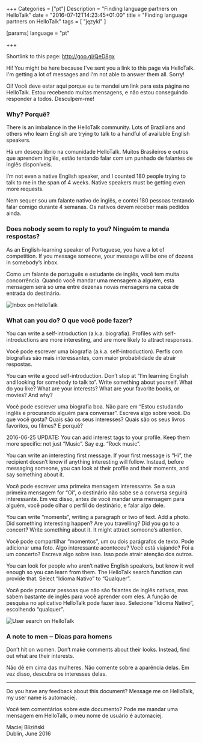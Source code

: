 +++
Categories = ["pt"]
Description = "Finding language partners on HelloTalk"
date = "2016-07-12T14:23:45+01:00"
title = "Finding language partners on HelloTalk"
tags = [ "języki" ]

[params]
  language = "pt"

+++

Shortlink to this page: http://goo.gl/QeD8gx

Hi! You might be here because I've sent you a link to this page via HelloTalk.
I'm getting a lot of messages and I'm not able to answer them all. Sorry!

Oi! Você deve estar aqui porque eu te mandei um link para esta página no
HelloTalk. Estou recebendo muitas mensagens, e não estou conseguindo responder
a todos. Desculpem-me!

<!--more-->

### Why? Porquê?

There is an imbalance in the HelloTalk community. Lots of Brazilians and others
who learn English are trying to talk to a handful of available English speakers.

Há um desequilíbrio na comunidade HelloTalk. Muitos Brasileiros e outros que
aprendem inglês, estão tentando falar com um punhado de falantes de inglês
disponíveis.

I’m not even a native English speaker, and I counted 180 people trying to talk
to me in the span of 4 weeks. Native speakers must be getting even more
requests.

Nem sequer sou um falante nativo de inglês, e contei 180 pessoas tentando falar
comigo durante 4 semanas. Os nativos devem receber mais pedidos ainda.

### Does nobody seem to reply to you? Ninguém te manda respostas?

As an English-learning speaker of Portuguese, you have a lot of competition. If
you message someone, your message will be one of dozens in somebody’s inbox.

Como um falante de português e estudante de inglês, você tem muita concorrência.
Quando você mandar uma mensagem a alguém, esta mensagem será só uma entre
dezenas novas mensagens na caixa de entrada do destinário.

![Inbox on HelloTalk](/images/2016/hellotalk-inbox-440.jpg)

### What can you do? O que você pode fazer?

You can write a self-introduction (a.k.a. biografia). Profiles with
self-introductions are more interesting, and are more likely to attract
responses.

Você pode escrever uma biografia (a.k.a. self-introduction). Perfis com
biografias são mais interessantes, com maior probabilidade de atrair respostas.

You can write a good self-introduction. Don’t stop at “I’m learning English and
looking for somebody to talk to”. Write something about yourself. What do you
like? What are your interests? What are your favorite books, or movies? And why?

Você pode escrever uma biografia boa. Não pare em “Estou estudando inglês
e procurando alguém para conversar”. Escreva algo sobre você. Do que você gosta?
Quais são os seus interesses? Quais são os seus livros favoritos, ou filmes?
E porquê?

2016-06-25 UPDATE: You can add interest tags to your profile. Keep them more
specific: not just “Music”. Say e.g. “Rock music”.

You can write an interesting first message. If your first message is “Hi”, the
recipient doesn’t know if anything interesting will follow. Instead, before
messaging someone, you can look at their profile and their moments, and say
something about it.

Você pode escrever uma primeira mensagem interessante. Se a sua primeira
mensagem for “Oi”, o destinário não sabe se a conversa seguirá interessante. Em
vez disso, antes de você mandar uma mensagem para alguém, você pode olhar
o perfil do destinário, e falar algo dele.

You can write “moments”, writing a paragraph or two of text. Add a photo. Did
something interesting happen? Are you travelling? Did you go to a concert? Write
something about it. It might attract someone’s attention.

Você pode compartilhar “momentos”, um ou dois parágrafos de texto. Pode
adicionar uma foto. Algo interessante aconteceu? Você está viajando? Foi a um
concerto? Escreva algo sobre isso. Isso pode atrair atenção dos outros.

You can look for people who aren’t native English speakers, but know it well
enough so you can learn from them. The HelloTalk search function can provide
that. Select “Idioma Nativo” to “Qualquer”.

Você pode procurar pessoas que não são falantes de inglês nativos, mas sabem
bastante de inglês para você aprender com eles. A função de pesquisa no
aplicativo HelloTalk pode fazer isso. Selecione “Idioma Nativo”, escolhendo
“qualquer”.

![User search on HelloTalk](/images/2016/hellotalk-search-440.jpg)

### A note to men ‒ Dicas para homens

Don’t hit on women. Don’t make comments about their looks. Instead, find out what are their interests.

Não dê em cima das mulheres. Não comente sobre a aparência delas. Em vez disso, descubra os interesses delas.

* * *

Do you have any feedback about this document? Message me on HelloTalk, my user
name is automaciej.

Você tem comentários sobre este documento? Pode me mandar uma mensagem em
HelloTalk, o meu nome de usuário é automaciej.

Maciej Bliziński \
Dublin, June 2016
